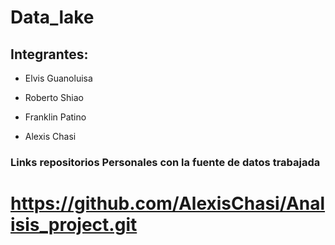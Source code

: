 # Data_lake
## Integrantes:

+ Elvis Guanoluisa

+ Roberto Shiao

+ Franklin Patino

+ Alexis Chasi

### Links repositorios Personales con la fuente de datos trabajada
# https://github.com/AlexisChasi/Analisis_project.git

